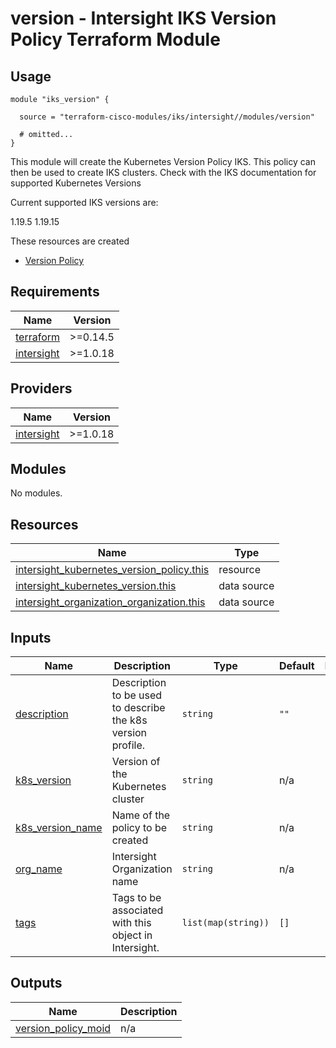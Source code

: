 # version - Intersight IKS Version Policy Terraform Module

## Usage

```hcl
module "iks_version" {

  source = "terraform-cisco-modules/iks/intersight//modules/version"

  # omitted...
}
```

This module will create the Kubernetes Version Policy IKS.  This policy can then be used to create IKS clusters.
Check with the IKS documentation for supported Kubernetes Versions

Current supported IKS versions are:

1.19.5
1.19.15


These resources are created
* [Version Policy](https://registry.terraform.io/providers/CiscoDevNet/intersight/latest/docs/resources/kubernetes_version_policy)



<!-- BEGINNING OF PRE-COMMIT-TERRAFORM DOCS HOOK -->
## Requirements

| Name | Version |
|------|---------|
| <a name="requirement_terraform"></a> [terraform](#requirement\_terraform) | >=0.14.5 |
| <a name="requirement_intersight"></a> [intersight](#requirement\_intersight) | >=1.0.18 |

## Providers

| Name | Version |
|------|---------|
| <a name="provider_intersight"></a> [intersight](#provider\_intersight) | >=1.0.18 |

## Modules

No modules.

## Resources

| Name | Type |
|------|------|
| [intersight_kubernetes_version_policy.this](https://registry.terraform.io/providers/CiscoDevNet/intersight/latest/docs/resources/kubernetes_version_policy) | resource |
| [intersight_kubernetes_version.this](https://registry.terraform.io/providers/CiscoDevNet/intersight/latest/docs/data-sources/kubernetes_version) | data source |
| [intersight_organization_organization.this](https://registry.terraform.io/providers/CiscoDevNet/intersight/latest/docs/data-sources/organization_organization) | data source |

## Inputs

| Name | Description | Type | Default | Required |
|------|-------------|------|---------|:--------:|
| <a name="input_description"></a> [description](#input\_description) | Description to be used to describe the k8s version profile. | `string` | `""` | no |
| <a name="input_k8s_version"></a> [k8s\_version](#input\_k8s\_version) | Version of the Kubernetes cluster | `string` | n/a | yes |
| <a name="input_k8s_version_name"></a> [k8s\_version\_name](#input\_k8s\_version\_name) | Name of the policy to be created | `string` | n/a | yes |
| <a name="input_org_name"></a> [org\_name](#input\_org\_name) | Intersight Organization name | `string` | n/a | yes |
| <a name="input_tags"></a> [tags](#input\_tags) | Tags to be associated with this object in Intersight. | `list(map(string))` | `[]` | no |

## Outputs

| Name | Description |
|------|-------------|
| <a name="output_version_policy_moid"></a> [version\_policy\_moid](#output\_version\_policy\_moid) | n/a |
<!-- END OF PRE-COMMIT-TERRAFORM DOCS HOOK -->